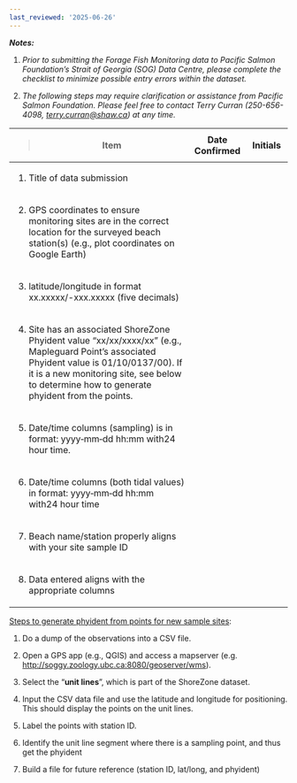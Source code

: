 ```yaml
---
last_reviewed: '2025-06-26'
---
```


***Notes:***

1.  *Prior to submitting the Forage Fish Monitoring data to Pacific Salmon Foundation’s Strait of Georgia (SOG) Data Centre, please complete the checklist to minimize possible entry errors within the dataset.*

2.  *The following steps may require clarification or assistance from Pacific Salmon Foundation. Please feel free to contact Terry Curran (250-656-4098, <terry.curran@shaw.ca>) at any time.*

<table>
<colgroup>
<col style="width: 64%" />
<col style="width: 20%" />
<col style="width: 15%" />
</colgroup>
<thead>
<tr>
<th><blockquote>
<p><strong>Item</strong></p>
</blockquote></th>
<th><strong>Date Confirmed</strong></th>
<th><strong>Initials</strong></th>
</tr>
</thead>
<tbody>
<tr>
<td><ol type="1">
<li><p>Title of data submission</p></li>
</ol></td>
<td></td>
<td></td>
</tr>
<tr>
<td><ol start="2" type="1">
<li><p>GPS coordinates to ensure monitoring sites are in the correct location for the surveyed beach station(s) (e.g., plot coordinates on Google Earth)</p></li>
</ol></td>
<td></td>
<td></td>
</tr>
<tr>
<td><ol start="3" type="1">
<li><p>latitude/longitude in format xx.xxxxx/-xxx.xxxxx (five decimals)</p></li>
</ol></td>
<td></td>
<td></td>
</tr>
<tr>
<td><ol start="4" type="1">
<li><p>Site has an associated ShoreZone Phyident value “xx/xx/xxxx/xx” (e.g., Mapleguard Point’s associated Phyident value is 01/10/0137/00). If it is a new monitoring site, see below to determine how to generate phyident from the points.</p></li>
</ol></td>
<td></td>
<td></td>
</tr>
<tr>
<td><ol start="5" type="1">
<li><p>Date/time columns (sampling) is in format: yyyy‑mm‑dd hh:mm with24 hour time.</p></li>
</ol></td>
<td></td>
<td></td>
</tr>
<tr>
<td><ol start="6" type="1">
<li><p>Date/time columns (both tidal values) in format: yyyy‑mm‑dd hh:mm with24 hour time</p></li>
</ol></td>
<td></td>
<td></td>
</tr>
<tr>
<td><ol start="7" type="1">
<li><p>Beach name/station properly aligns with your site sample ID</p></li>
</ol></td>
<td></td>
<td></td>
</tr>
<tr>
<td><ol start="8" type="1">
<li><p>Data entered aligns with the appropriate columns</p></li>
</ol></td>
<td></td>
<td></td>
</tr>
</tbody>
</table>

<u>Steps to generate phyident from points for new sample sites</u>:

1.  Do a dump of the observations into a CSV file.

2.  Open a GPS app (e.g., QGIS) and access a mapserver (e.g. <http://soggy.zoology.ubc.ca:8080/geoserver/wms>).

3.  Select the “**unit lines**”, which is part of the ShoreZone dataset.

4.  Input the CSV data file and use the latitude and longitude for positioning. This should display the points on the unit lines.

5.  Label the points with station ID.

6.  Identify the unit line segment where there is a sampling point, and thus get the phyident

7.  Build a file for future reference (station ID, lat/long, and phyident)
